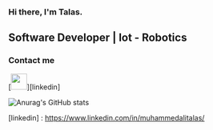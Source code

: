 ### Hi there, I'm Talas.
	
	
## Software Developer | Iot - Robotics

### Contact me

[<img height="32" width="32" src="https://unpkg.com/simple-icons@v6/icons/linkedin.svg" align="ledt" />][linkedin]

![Anurag's GitHub stats](https://github-readme-stats.vercel.app/api/top-langs/?username=MrTalas&layout=demo)

[linkedin] : https://www.linkedin.com/in/muhammedalitalas/
	
